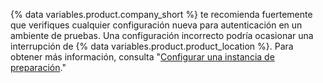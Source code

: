 {% data variables.product.company_short %} te recomienda fuertemente que verifiques cualquier configuración nueva para autenticación en un ambiente de pruebas. Una configuración incorrecto podría ocasionar una interrupción de {% data variables.product.product_location %}. Para obtener más información, consulta "[Configurar una instancia de preparación](/admin/installation/setting-up-a-github-enterprise-server-instance/setting-up-a-staging-instance)."
